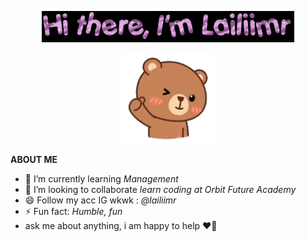 <p align="center"><a href="https://lailiimr.github.io"><img width="80%" src="text (2).gif" /></a></p>
<p align="center"><a href="https://lailiimr.github.io"><img width="30%" src="bear-hug-unscreen.gif" /></a></p>

**ABOUT ME**
- 🌱 I’m currently learning *Management*
- 👯 I’m looking to collaborate *learn coding at Orbit Future Academy*
- 😄 Follow my acc IG wkwk : *@lailiimr*
- ⚡ Fun fact: *Humble, fun*
-  ask me about anything, i am happy to help ❤️‍🔥
